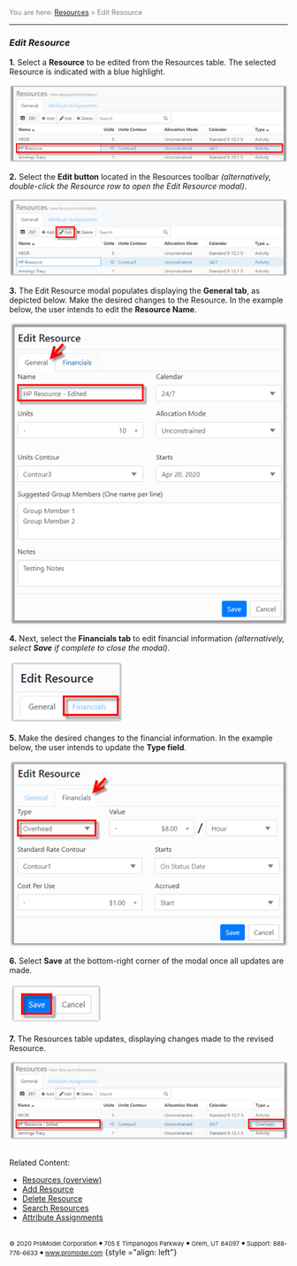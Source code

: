 ﻿
<span style="color:grey">
<span style="font-size:12.5px">

You are here: [Resources](C:/_git/ProModelAutodeskEdition/PorfolioSimulator.Help/wwwroot/Help/Docs/Resources/Resources.md) > Edit Resource

</span>
</span></span>

----
### _Edit Resource_ 
<span style="font-size:14px">

**1.** Select a **Resource** to be edited from the Resources table. The selected Resource is indicated with a blue highlight.

![Select Resource](SelectResource.png "Resources Table")
  
**2.** Select the **Edit button** located in the Resources toolbar *(alternatively, double-click the Resource row to open the Edit Resource modal)*.

![Edit Resource](EditResource.png "Resources Table - Edit Resource")
  
**3.** The Edit Resource modal populates displaying the **General tab**, as depicted below. Make the desired changes to the Resource. In the
example below, the user intends to edit the **Resource Name**. 

![Edit Resource Name](EditResourceName.png "Edit Resource Modal - General Tab")

**4.** Next, select the **Financials tab** to edit financial information *(alternatively, select **Save** if complete to close the modal)*.

![Financials Tab](FinancialsTab2.png "Edit Resource Modal - Financials Tab")

**5.** Make the desired changes to the financial information. In the example below, the user intends to update the **Type field**. 

![Edit Type](EditType.png "Edit Resource Modal - Financials Tab")

**6.** Select **Save** at the bottom-right corner of the modal once all updates are made.

![Save Updates](SaveButton.png "Edit Resource Modal")

**7.** The Resources table updates, displaying changes made to the revised Resource.

![Updated Resource](UpdatedResource.png "Updated Resources Table")

##
Related Content:
* [Resources (overview)](C:/_git/ProModelAutodeskEdition/PorfolioSimulator.Help/wwwroot/Help/Docs/Resources/Resources.md)
* [Add Resource](C:/_git/ProModelAutodeskEdition/PorfolioSimulator.Help/wwwroot/Help/Docs/Resources/AddResource/AddResource.md)
* [Delete Resource](C:/_git/ProModelAutodeskEdition/PorfolioSimulator.Help/wwwroot/Help/Docs/Resources/DeleteResource/DeleteResource.md)
* [Search Resources](C:/_git/ProModelAutodeskEdition/PorfolioSimulator.Help/wwwroot/Help/Docs/Resources/SearchResources/SearchResources.md)
* [Attribute Assignments](C:/_git/ProModelAutodeskEdition/PorfolioSimulator.Help/wwwroot/Help/Docs/Resources/AttributeAssignments/AttributeAssignments.md)
</span>

##

 <span style="font-size:11px"> &copy; 2020 ProModel Corporation ![dot](dot1.png) 705 E Timpanogos Parkway ![dot](dot1.png) Orem, UT 84097 ![dot](dot1.png) Support: 888-776-6633 ![dot](dot1.png) www.promodel.com</span> {style ="align: left"}

